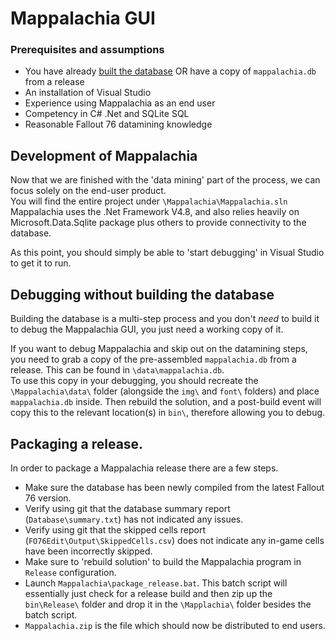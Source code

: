 # Mappalachia GUI

### Prerequisites and assumptions
* You have already [built the database](Ingest.md) OR have a copy of `mappalachia.db` from a release
* An installation of Visual Studio
* Experience using Mappalachia as an end user
* Competency in C# .Net and SQLite SQL
* Reasonable Fallout 76 datamining knowledge

## Development of Mappalachia
Now that we are finished with the 'data mining' part of the process, we can focus solely on the end-user product.<br/>
You will find the entire project under `\Mappalachia\Mappalachia.sln`<br/>
Mappalachia uses the .Net Framework V4.8, and also relies heavily on Microsoft.Data.Sqlite package plus others to provide connectivity to the database.<br/>

As this point, you should simply be able to 'start debugging' in Visual Studio to get it to run.
<br/>

## Debugging without building the database
Building the database is a multi-step process and you don't *need* to build it to debug the Mappalachia GUI, you just need a working copy of it.<br/>

If you want to debug Mappalachia and skip out on the datamining steps, you need to grab a copy of the pre-assembled `mappalachia.db` from a release. This can be found in `\data\mappalachia.db`.<br/>
To use this copy in your debugging, you should recreate the `\Mappalachia\data\` folder (alongside the `img\` and `font\` folders) and place `mappalachia.db` inside. Then rebuild the solution, and a post-build event will copy this to the relevant location(s) in `bin\`, therefore allowing you to debug.
<br/>

## Packaging a release.
In order to package a Mappalachia release there are a few steps.
* Make sure the database has been newly compiled from the latest Fallout 76 version.
* Verify using git that the database summary report (`Database\summary.txt`) has not indicated any issues.
* Verify using git that the skipped cells report (`FO76Edit\Output\SkippedCells.csv`) does not indicate any in-game cells have been incorrectly skipped.
* Make sure to 'rebuild solution' to build the Mappalachia program in `Release` configuration.
* Launch `Mappalachia\package_release.bat`. This batch script will essentially just check for a release build and then zip up the `bin\Release\` folder and drop it in the `\Mapplachia\` folder besides the batch script.
* `Mappalachia.zip` is the file which should now be distributed to end users.
